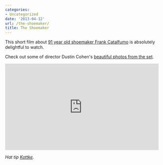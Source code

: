 ```yaml
---
categories:
- Uncategorized
date: '2013-04-12'
url: /the-shoemaker/
title: The Shoemaker
---
```


This short film about <a href="http://vimeo.com/62731783">91 year old shoemaker Frank Catalfumo</a> is absolutely delightful to watch.

Check out some of director Dustin Cohen's <a href="http://dustincohen.com/STORIES/THE-SHOEMAKER/thumbs/">beautiful photos from the set</a>.

<iframe src="https://player.vimeo.com/video/62731783?color=cc0025" width="500" height="281" frameborder="0" webkitAllowFullScreen mozallowfullscreen allowFullScreen></iframe>

<em>Hat tip <a href="http://kottke.org/13/03/the-91-year-old-cobbler">Kottke</a>.</em>